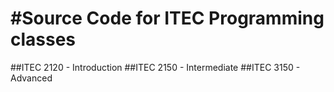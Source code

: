 #Source Code for ITEC Programming classes
==========

##ITEC 2120 - Introduction
##ITEC 2150 - Intermediate
##ITEC 3150 - Advanced
